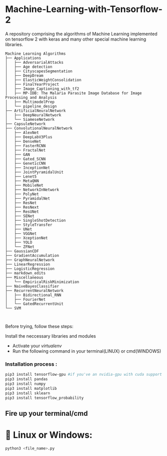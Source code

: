# Machine-Learning-with-Tensorflow-2
A repository comprising the algorithms of Machine Learning implemented on tensorflow 2 with keras and many other special machine learning libraries.

```
Machine Learning Algorithms
├── Applications
│   ├── AdversarialAttacks
│   ├── Age detection
│   ├── CityscapesSegmentation
│   ├── DeepDream
│   ├── ElasticWeightConsolidation
│   ├── FinalYearProject
│   ├── Image_Captioning_with_tf2
│   ├── MP-IDB: The Malaria Parasite Image Database for Image Processing and Analysis
│   ├── MultimodelPrep
│   └── pipeline_design
├── ArtificialNeuralNetwork
│   ├── DeepNeuralNetwork
│   └── SiameseNetwork
├── CapsuleNetwork
├── ConvolutionalNeuralNetwork
│   ├── AlexNet
│   ├── DeepLabV3Plus
│   ├── DenseNet
│   ├── FasterRCNN
│   ├── FractalNet
│   ├── GAN
│   ├── Gated_SCNN
│   ├── GeneticCNN
│   ├── InceptionNet
│   ├── JointPyramidalUnit
│   ├── Lenet5
│   ├── MetaQNN
│   ├── MobileNet
│   ├── NetworkInNetwork
│   ├── PolyNet
│   ├── PyramidalNet
│   ├── ResNet
│   ├── ResNext
│   ├── ResUNet
│   ├── SENet
│   ├── SingleShotDetection
│   ├── StyleTransfer
│   ├── UNet
│   ├── VGGNet
│   ├── XceptionNet
│   ├── YOLO
│   └── ZFNet
├── GaussianCDF
├── GradientAccumulation
├── GraphNeuralNetwork
├── LinearRegression
├── LogisticRegression
├── markdown_edits
├── Miscellaneous
│   └── EmpiricalRiskMinimization
├── NaiveBayesClassifier
├── RecurrentNeuralNetwork
│   ├── Bidirectional_RNN
│   ├── FourierNet
│   └── GatedRecurrentUnit
└── SVM



```

Before trying, follow these steps:

  Install the neccessary libraries and modules
   - Activate your *virtualenv*
   - Run the following command in your terminal(LINUX) or cmd(WINDOWS)
 
  ###  Installation process :
  ```bash
  pip3 install tensorflow-gpu #if you've an nvidia-gpu with cuda support
  pip3 install pandas
  pip3 install numpy
  pip3 install matplotlib
  pip3 install sklearn
  pip3 install tensorflow_probability
  ```
  
  ## Fire up your terminal/cmd
   
   # 🤖 Linux or Windows:
   ```bash
   python3 <file_name>.py
   ```

  
